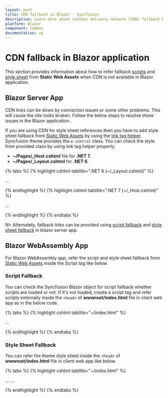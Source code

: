 ```yaml
---
layout: post
title: CDN fallback in Blazor - Syncfusion
description: Learn here about content delivery network (CDN) fallback handling in Blazor Server and WebAssembly (WASM) apps.
platform: Blazor
component: Common
documentation: ug
---
```


# CDN fallback in Blazor application

This section provides information about how to refer fallback [scripts](https://blazor.syncfusion.com/documentation/common/adding-script-references#static-web-assets) and [style sheet](https://blazor.syncfusion.com/documentation/appearance/themes#static-web-assets) from **Static Web Assets** when CDN is not available in Blazor application.

## Blazor Server App

CDN links can be down by connection issues or some other problems. This will cause the site looks broken. Follow the below steps to resolve these issues in the Blazor application.

If you are using CDN for style sheet references then you have to add style sheet fallback from [Static Web Assets](https://blazor.syncfusion.com/documentation/common/adding-script-references#static-web-assets) by using the [link tag helper](https://learn.microsoft.com/en-us/aspnet/core/mvc/views/tag-helpers/built-in/link-tag-helper?view=aspnetcore-7.0). Syncfusion theme provides the `e-control` class. You can check the style from provided class by using link tag helper property.

* **~/Pages/_Host.cshtml** file for **.NET 7**.
* **~/Pages/_Layout.cshtml** for **.NET 6**.

{% tabs %}
{% highlight cshtml tabtitle=".NET 6 (~/_Layout.cshtml)" %}

<head>
    ...
    <link rel="stylesheet" href="https://cdn.syncfusion.com/blazor/{{ site.blazorversion }}/styles/bootstrap5.css"
    asp-fallback-href="_content/Syncfusion.Blazor/styles/bootstrap5.css"
    asp-fallback-test-class="e-control"
    asp-fallback-test-property="font-size"
    asp-fallback-test-value="12px" />
</head>

{% endhighlight %}
{% highlight cshtml tabtitle=".NET 7 (~/_Host.cshtml)" %}

<head>
    ...
    <link rel="stylesheet" href="https://cdn.syncfusion.com/blazor/{{ site.blazorversion }}/styles/bootstrap5.css"
    asp-fallback-href="_content/Syncfusion.Blazor/styles/bootstrap5.css"
    asp-fallback-test-class="e-control"
    asp-fallback-test-property="font-size"
    asp-fallback-test-value="12px" />
</head>

{% endhighlight %}
{% endtabs %}

N> Alternately, fallback links can be provided using [script fallback](#script-fallback) and [style sheet fallback](#style-sheet-fallback) in blazor server app.

## Blazor WebAssembly App

For Blazor WebAssembly app, refer the script and style sheet fallback from [Static Web Assets](https://blazor.syncfusion.com/documentation/common/adding-script-references#static-web-assets) inside the Script tag like below.

### Script Fallback

You can check the Syncfusion Blazor object for script fallback whether scripts are loaded or not. If it's not loaded, create a script tag and refer scripts externally inside the `<head>` of **wwwroot/index.html** file in client web app as in the below code.

{% tabs %}
{% highlight cshtml tabtitle="~/index.html" %}

<head>
    ...
    <script src="https://cdn.syncfusion.com/blazor/{{ site.blazorversion }}/syncfusion-blazor.min.js" type="text/javascript"></script>
    <script>
    if (!window.sfBlazor) { // the Syncfusion Blazor object is not present
        var fallbackScript = document.createElement("script");
        fallbackScript.setAttribute("src", "_content/Syncfusion.Blazor.Core/scripts/syncfusion-blazor.min.js"); // path to static assets from the Syncfusion package
        document.getElementsByTagName("head")[0].appendChild(fallbackScript);
    }
    </script>
</head>

{% endhighlight %}
{% endtabs %}

### Style Sheet Fallback

You can refer the theme style sheet inside the `<head>` of **wwwroot/index.html** file in client web app like below.

{% tabs %}
{% highlight cshtml tabtitle="~/index.html" %}

<head>
    ...
    <link href="https://cdn.syncfusion.com/blazor/{{ site.blazorversion }}/styles/bootstrap5.css" rel="stylesheet" />
</head>

<body>
    ...
    <script>
    function cdnStyleTest() {
        var testElem = document.createElement("div");
        testElem.className = "e-control"; // Syncfusion themes provides the e-control class
        document.body.appendChild(testElem);
        var testFontSize = window.getComputedStyle(testElem).getPropertyValue("font-size");
        if (testFontSize !== "12px") {
            // CDN failed
            var fallbackStyle = document.createElement("link");
            fallbackStyle.setAttribute("rel", "stylesheet");
            fallbackStyle.setAttribute("type", "text/css");
            fallbackStyle.setAttribute("href", "_content/Syncfusion.Blazor/styles/bootstrap5.css"); // URL to the static asset from the Syncfusion package
            document.getElementsByTagName("head")[0].appendChild(fallbackStyle);
            }
            document.body.removeChild(testElem);
        }
        cdnStyleTest();
    </script>
</body>

{% endhighlight %}
{% endtabs %}
